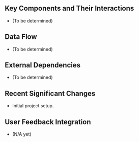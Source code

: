 ## Key Components and Their Interactions
- (To be determined)

## Data Flow
- (To be determined)

## External Dependencies
- (To be determined)

## Recent Significant Changes
- Initial project setup.

## User Feedback Integration
- (N/A yet) 